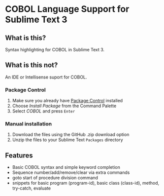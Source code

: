 # COBOL Language Support for Sublime Text 3

## What is this?

Syntax highlighting for COBOL in Sublime Text 3. 

## What is this not?

An IDE or Intellisense suport for COBOL.

### Package Control

1. Make sure you already have [Package Control](http://wbond.net/sublime_packages/package_control/) installed
2. Choose *Install Package* from the Command Palette 
3. Select *COBOL* and press `Enter`

### Manual installation

1. Download the files using the GitHub .zip download option
2. Unzip the files to your Sublime Text `Packages` directory


## Features
- Basic COBOL syntax and simple keyword completion 
- Sequence number/add/remove/clear via extra commands
- goto start of procedure division command
- snippets for basic program (program-id), basic class (class-id), method, try-catch, evaluate

